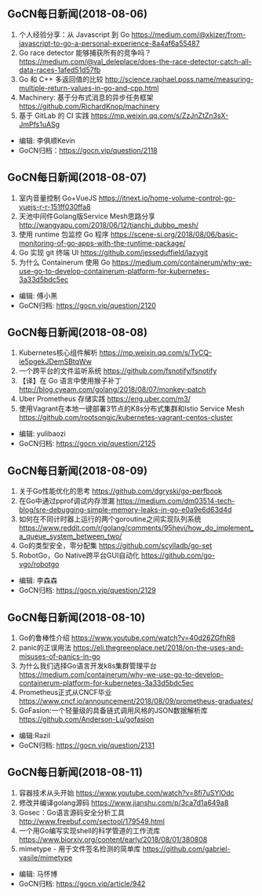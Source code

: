 GoCN每日新闻(2018-08-06)
---

1. 个人经验分享：从 Javascript 到 Go https://medium.com/@xkizer/from-javascript-to-go-a-personal-experience-8a4af6a55487
2. Go race detector 能够捕获所有的竞争吗？ https://medium.com/@val_deleplace/does-the-race-detector-catch-all-data-races-1afed51d57fb
3. Go 和 C++ 多返回值的比较 http://science.raphael.poss.name/measuring-multiple-return-values-in-go-and-cpp.html
4. Machinery: 基于分布式消息的异步任务框架 https://github.com/RichardKnop/machinery
5. 基于 GitLab 的 CI 实践 https://mp.weixin.qq.com/s/ZzJnZtZn3sX-JmPfs1uASg

* 编辑: 李俱顺Kevin
* GoCN归档：https://gocn.vip/question/2118

## GoCN每日新闻(2018-08-07)

1. 室内音量控制 Go+VueJS  https://itnext.io/home-volume-control-go-vuejs-r-r-151ff030ffa8
2. 天池中间件Golang版Service Mesh思路分享 http://wangyapu.com/2018/06/12/tianchi_dubbo_mesh/
3. 使用 runtime 包监控 Go 程序 https://scene-si.org/2018/08/06/basic-monitoring-of-go-apps-with-the-runtime-package/
4. Go 实现 git 终端 UI https://github.com/jesseduffield/lazygit
5. 为什么 Containerum 使用 Go https://medium.com/containerum/why-we-use-go-to-develop-containerum-platform-for-kubernetes-3a33d5bdc5ec

* 编辑: 傅小黑
* GoCN归档: https://gocn.vip/question/2120


## GoCN每日新闻(2018-08-08)

1. Kubernetes核心组件解析 https://mp.weixin.qq.com/s/TvCQ-ie5pgekJDemSBtqWw
2. 一个跨平台的文件监听系统 https://github.com/fsnotify/fsnotify
3. 【译】在 Go 语言中使用猴子补丁 http://blog.cyeam.com/golang/2018/08/07/monkey-patch
4. Uber Prometheus 存储实践 https://eng.uber.com/m3/
5. 使用Vagrant在本地一键部署3节点的K8s分布式集群和Istio Service Mesh https://github.com/rootsongjc/kubernetes-vagrant-centos-cluster

* 编辑: yulibaozi
* GoCN归档: https://gocn.vip/question/2125


## GoCN每日新闻(2018-08-09)

1. 关于Go性能优化的思考 https://github.com/dgryski/go-perfbook
2. 在Go中通过pprof调试内存泄漏 https://medium.com/dm03514-tech-blog/sre-debugging-simple-memory-leaks-in-go-e0a9e6d63d4d
3. 如何在不同计时器上运行的两个goroutine之间实现队列系统 https://www.reddit.com/r/golang/comments/95hevi/how_do_implement_a_queue_system_between_two/
4. Go的类型安全，零分配集 https://github.com/scylladb/go-set
5. RobotGo，Go Native跨平台GUI自动化 https://github.com/go-vgo/robotgo


* 编辑: 李森森
* GoCN归档: https://gocn.vip/question/2129

## GoCN每日新闻(2018-08-10)

1. Go的鲁棒性介绍 https://www.youtube.com/watch?v=40d26ZGfhR8
2. panic的正误用法 https://eli.thegreenplace.net/2018/on-the-uses-and-misuses-of-panics-in-go
3. 为什么我们选择Go语言开发k8s集群管理平台 https://medium.com/containerum/why-we-use-go-to-develop-containerum-platform-for-kubernetes-3a33d5bdc5ec
4. Prometheus正式从CNCF毕业 https://www.cncf.io/announcement/2018/08/09/prometheus-graduates/
5. GoFasion:一个轻量级的具备链式调用风格的JSON数据解析库 https://github.com/Anderson-Lu/gofasion

* 编辑:Razil
* GoCN归档: https://gocn.vip/question/2131

## GoCN每日新闻(2018-08-11)

1. 容器技术从头开始 https://www.youtube.com/watch?v=8fi7uSYlOdc
2. 修改并编译golang源码 https://www.jianshu.com/p/3ca7d1a649a8
3. Gosec：Go语言源码安全分析工具 http://www.freebuf.com/sectool/179549.html
4. 一个用Go编写实现shell的科学管道的工作流库 https://www.biorxiv.org/content/early/2018/08/01/380808
5. mimetype - 用于文件签名检测的简单库 https://github.com/gabriel-vasile/mimetype

* 编辑: 马怀博
* GoCN归档: https://gocn.vip/article/942

